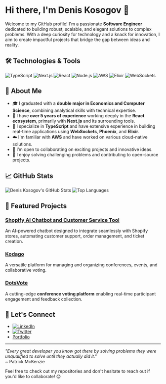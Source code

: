# Hi there, I'm Denis Kosogov 👋

Welcome to my GitHub profile! I'm a passionate **Software Engineer** dedicated to building robust, scalable, and elegant solutions to complex problems. With a deep curiosity for technology and a knack for innovation, I aim to create impactful projects that bridge the gap between ideas and reality.

## 🛠️ Technologies & Tools
![TypeScript](https://img.shields.io/badge/TypeScript-3178C6?style=flat-square&logo=typescript&logoColor=white)
![Next.js](https://img.shields.io/badge/Next.js-000000?style=flat-square&logo=nextdotjs&logoColor=white)
![React](https://img.shields.io/badge/React-61DAFB?style=flat-square&logo=react&logoColor=black)
![Node.js](https://img.shields.io/badge/Node.js-339933?style=flat-square&logo=nodedotjs&logoColor=white)
![AWS](https://img.shields.io/badge/AWS-232F3E?style=flat-square&logo=amazonaws&logoColor=white)
![Elixir](https://img.shields.io/badge/Elixir-4B275F?style=flat-square&logo=elixir&logoColor=white)
![WebSockets](https://img.shields.io/badge/WebSockets-1D2F2F?style=flat-square&logo=websocket&logoColor=white)

## 🌟 About Me
- 🎓 I graduated with a **double major in Economics and Computer Science**, combining analytical skills with technical expertise.
- 🔭 I have **over 5 years of experience** working deeply in the **React ecosystem**, primarily with **Next.js** and its surrounding tools.
- 🌱 I specialize in **TypeScript** and have extensive experience in building real-time applications using **WebSockets**, **Phoenix**, and **Elixir**.
- ☁️ I'm familiar with **AWS** and have worked on various cloud-native solutions.
- 🤝 I’m open to collaborating on exciting projects and innovative ideas.
- 🧠 I enjoy solving challenging problems and contributing to open-source projects.

## 📈 GitHub Stats
![Denis Kosogov's GitHub Stats](https://github-readme-stats.vercel.app/api?username=deniskosogov&show_icons=true&theme=radical)
![Top Languages](https://github-readme-stats.vercel.app/api/top-langs/?username=deniskosogov&layout=compact&theme=radical)

## 🌟 Featured Projects
### [Shopify AI Chatbot and Customer Service Tool](https://github.com/deniskosogov/ai-chatbot)
An AI-powered chatbot designed to integrate seamlessly with Shopify stores, automating customer support, order management, and ticket creation.

### [Kodago](https://kodago.ca)
A versatile platform for managing and organizing conferences, events, and collaborative voting.

### [DotsVote](https://dotsvote.com)
A cutting-edge **conference voting platform** enabling real-time participant engagement and feedback collection.

## 💬 Let's Connect
- [![LinkedIn](https://img.shields.io/badge/LinkedIn-DenisKosogov-blue?style=flat-square&logo=linkedin&logoColor=white)](https://www.linkedin.com/in/deniskosogov/)
- [![Twitter](https://img.shields.io/badge/Twitter-@deniskosogov-1DA1F2?style=flat-square&logo=twitter&logoColor=white)](https://twitter.com/deniskosogov)
- [Portfolio](https://deniskosogov.dev)

---

_"Every great developer you know got there by solving problems they were unqualified to solve until they actually did it."_  
~ Patrick McKenzie

Feel free to check out my repositories and don't hesitate to reach out if you'd like to collaborate! 😊
